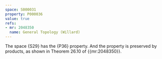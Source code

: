 ```yaml
---
space: S000031
property: P000036
value: true
refs:
- mr: 2048350
  name: General Topology (Willard)
---
```


The space {S29} has the {P36} property.  And the property is preserved by products, as shown in Theorem 26.10 of {{mr:2048350}}.
